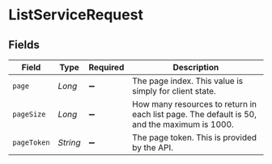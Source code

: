 # ListServiceRequest


## Fields

| Field                                                                                       | Type                                                                                        | Required                                                                                    | Description                                                                                 |
| ------------------------------------------------------------------------------------------- | ------------------------------------------------------------------------------------------- | ------------------------------------------------------------------------------------------- | ------------------------------------------------------------------------------------------- |
| `page`                                                                                      | *Long*                                                                                      | :heavy_minus_sign:                                                                          | The page index. This value is simply for client state.                                      |
| `pageSize`                                                                                  | *Long*                                                                                      | :heavy_minus_sign:                                                                          | How many resources to return in each list page. The default is 50, and the maximum is 1000. |
| `pageToken`                                                                                 | *String*                                                                                    | :heavy_minus_sign:                                                                          | The page token. This is provided by the API.                                                |